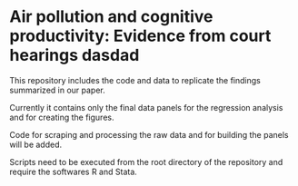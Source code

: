 # Air pollution and cognitive productivity: Evidence from court hearings dasdad

This repository  includes the code and data to replicate the findings summarized in our paper.

Currently it contains only the final data panels for the regression analysis and for creating the figures.

Code for scraping and processing the raw data and for building the panels will be added.

Scripts need to be executed from the root directory of the repository and require the softwares R and Stata.
